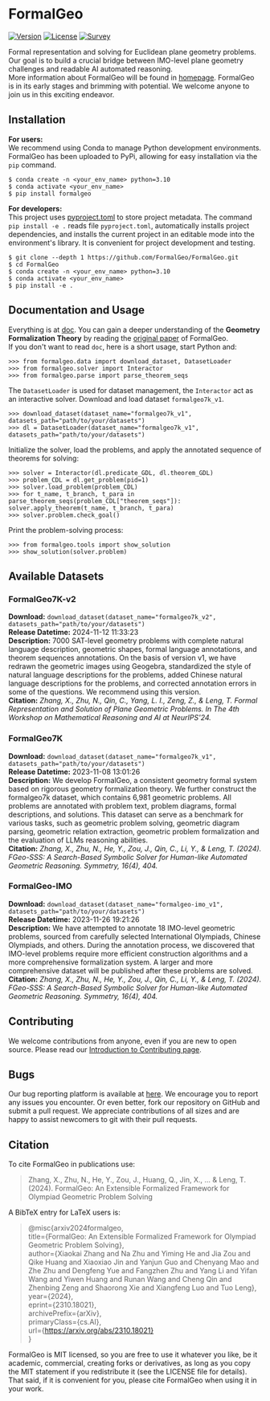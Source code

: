 # FormalGeo

[![Version](https://img.shields.io/badge/Version-0.0.6-brightgreen)](https://github.com/FormalGeo/FormalGeo)
[![License](https://img.shields.io/badge/License-MIT-green)](https://opensource.org/licenses/MIT)
[![Survey](https://img.shields.io/badge/Survey-FormalGeo-blue)](https://github.com/FormalGeo/FormalGeo)

Formal representation and solving for Euclidean plane geometry problems. Our goal is to build a crucial bridge between
IMO-level plane geometry challenges and readable AI automated reasoning.  
More information about FormalGeo will be found in [homepage](https://formalgeo.github.io/). FormalGeo is in its early
stages and brimming with potential. We welcome anyone to join us in this exciting endeavor.

## Installation

**For users:**  
We recommend using Conda to manage Python development environments. FormalGeo has been uploaded to PyPi, allowing for
easy installation via the `pip` command.

    $ conda create -n <your_env_name> python=3.10
    $ conda activate <your_env_name>
    $ pip install formalgeo

**For developers:**  
This project uses [pyproject.toml](https://packaging.python.org/en/latest/specifications/declaring-project-metadata) to
store project metadata. The command `pip install -e .` reads file `pyproject.toml`, automatically installs project
dependencies, and installs the current project in an editable mode into the environment's library. It is convenient for
project development and testing.

    $ git clone --depth 1 https://github.com/FormalGeo/FormalGeo.git
    $ cd FormalGeo
    $ conda create -n <your_env_name> python=3.10
    $ conda activate <your_env_name>
    $ pip install -e .

## Documentation and Usage

Everything is at [doc](./doc/doc.md). You can gain a deeper understanding of the **Geometry Formalization Theory**
by reading the [original paper](https://arxiv.org/abs/2310.18021) of FormalGeo.  
If you don't want to read `doc`, here is a short usage, start Python and:

    >>> from formalgeo.data import download_dataset, DatasetLoader
    >>> from formalgeo.solver import Interactor
    >>> from formalgeo.parse import parse_theorem_seqs

The `DatasetLoader` is used for dataset management, the `Interactor` act as an interactive solver. Download and load
dataset `formalgeo7k_v1`.

    >>> download_dataset(dataset_name="formalgeo7k_v1", datasets_path="path/to/your/datasets")
    >>> dl = DatasetLoader(dataset_name="formalgeo7k_v1", datasets_path="path/to/your/datasets")

Initialize the solver, load the problems, and apply the annotated sequence of theorems for solving:

    >>> solver = Interactor(dl.predicate_GDL, dl.theorem_GDL)
    >>> problem_CDL = dl.get_problem(pid=1)
    >>> solver.load_problem(problem_CDL)
    >>> for t_name, t_branch, t_para in parse_theorem_seqs(problem_CDL["theorem_seqs"]): solver.apply_theorem(t_name, t_branch, t_para)
    >>> solver.problem.check_goal()

Print the problem-solving process:

    >>> from formalgeo.tools import show_solution
    >>> show_solution(solver.problem)

## Available Datasets

### FormalGeo7K-v2

**Download:** `download_dataset(dataset_name="formalgeo7k_v2", datasets_path="path/to/your/datasets")`  
**Release Datetime:** 2024-11-12 11:33:23  
**Description:** 7000 SAT-level geometry problems with complete natural language description, geometric shapes, formal
language annotations, and theorem sequences annotations. On the basis of version v1, we have redrawn the geometric
images using Geogebra, standardized the style of natural language descriptions for the problems, added Chinese natural
language descriptions for the problems, and corrected annotation errors in some of the questions. We recommend using
this version.  
**Citation:** *Zhang, X., Zhu, N., Qin, C., Yang, L. I., Zeng, Z., & Leng, T. Formal Representation and Solution of
Plane Geometric Problems. In The 4th Workshop on Mathematical Reasoning and AI at NeurIPS'24.*

### FormalGeo7K

**Download:** `download_dataset(dataset_name="formalgeo7k_v1", datasets_path="path/to/your/datasets")`  
**Release Datetime:** 2023-11-08 13:01:26  
**Description:** We develop FormalGeo, a consistent geometry formal system based on rigorous geometry formalization
theory. We further construct the formalgeo7k dataset, which contains 6,981 geometric problems. All problems are
annotated with problem text, problem diagrams, formal descriptions, and solutions. This dataset can serve as a benchmark
for various tasks, such as geometric problem solving, geometric diagram parsing, geometric relation extraction,
geometric problem formalization and the evaluation of LLMs reasoning abilities.  
**Citation:** *Zhang, X., Zhu, N., He, Y., Zou, J., Qin, C., Li, Y., & Leng, T. (2024). FGeo-SSS: A Search-Based
Symbolic Solver for Human-like Automated Geometric Reasoning. Symmetry, 16(4), 404.*

### FormalGeo-IMO

**Download:** `download_dataset(dataset_name="formalgeo-imo_v1", datasets_path="path/to/your/datasets")`  
**Release Datetime:** 2023-11-26 19:21:26  
**Description:** We have attempted to annotate 18 IMO-level geometric problems, sourced from carefully
selected International Olympiads, Chinese Olympiads, and others. During the annotation process, we discovered that
IMO-level problems require more efficient construction algorithms and a more comprehensive formalization system. A
larger and more comprehensive dataset will be published after these problems are solved.  
**Citation:** *Zhang, X., Zhu, N., He, Y., Zou, J., Qin, C., Li, Y., & Leng, T. (2024). FGeo-SSS: A Search-Based
Symbolic Solver for Human-like Automated Geometric Reasoning. Symmetry, 16(4), 404.*

## Contributing

We welcome contributions from anyone, even if you are new to open source. Please read our [Introduction to Contributing
page](./doc/contributing.md).

## Bugs

Our bug reporting platform is available at [here](https://github.com/FormalGeo/FormalGeo/issues). We encourage you to
report any issues you encounter. Or even better, fork our repository on GitHub and submit a pull request. We appreciate
contributions of all sizes and are happy to assist newcomers to git with their pull requests.

## Citation

To cite FormalGeo in publications use:
> Zhang, X., Zhu, N., He, Y., Zou, J., Huang, Q., Jin, X., ... & Leng, T. (2024). FormalGeo: An Extensible Formalized
> Framework for Olympiad Geometric Problem Solving

A BibTeX entry for LaTeX users is:
> @misc{arxiv2024formalgeo,  
> title={FormalGeo: An Extensible Formalized Framework for Olympiad Geometric Problem Solving},  
> author={Xiaokai Zhang and Na Zhu and Yiming He and Jia Zou and Qike Huang and Xiaoxiao Jin and Yanjun Guo and Chenyang
> Mao and Zhe Zhu and Dengfeng Yue and Fangzhen Zhu and Yang Li and Yifan Wang and Yiwen Huang and Runan Wang and Cheng
> Qin and Zhenbing Zeng and Shaorong Xie and Xiangfeng Luo and Tuo Leng},  
> year={2024},  
> eprint={2310.18021},  
> archivePrefix={arXiv},  
> primaryClass={cs.AI},  
> url={https://arxiv.org/abs/2310.18021}  
> }

FormalGeo is MIT licensed, so you are free to use it whatever you like, be it academic, commercial, creating forks or
derivatives, as long as you copy the MIT statement if you redistribute it (see the LICENSE file for details). That said,
if it is convenient for you, please cite FormalGeo when using it in your work.